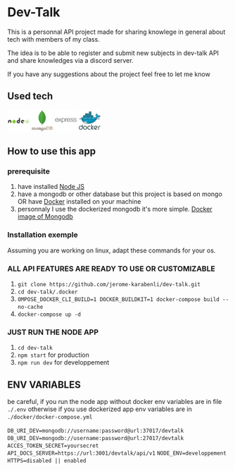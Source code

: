 # Dev-Talk


This is a personnal API project made for sharing knowlege in general about tech with members of my class. 

The idea is to be able to register and submit new subjects in dev-talk API and share knowledges via a discord server.

 If you have any suggestions about the project feel free to let me know


## Used tech 


<p float="left">
<img src="https://raw.githubusercontent.com/devicons/devicon/7a4ca8aa871d6dca81691e018d31eed89cb70a76/icons/nodejs/nodejs-original-wordmark.svg" alt="drawing" width=50/>
<img src="https://raw.githubusercontent.com/devicons/devicon/7a4ca8aa871d6dca81691e018d31eed89cb70a76/icons/mongodb/mongodb-original-wordmark.svg" alt="drawing" width=50/>
<img src="https://raw.githubusercontent.com/devicons/devicon/7a4ca8aa871d6dca81691e018d31eed89cb70a76/icons/express/express-original-wordmark.svg" alt="drawing" width=50/>
<!-- <img src="https://raw.githubusercontent.com/devicons/devicon/9f4f5cdb393299a81125eb5127929ea7bfe42889/icons/redis/redis-original-wordmark.svg" alt="drawing" width=50/>-->
<img src="https://raw.githubusercontent.com/devicons/devicon/9f4f5cdb393299a81125eb5127929ea7bfe42889/icons/docker/docker-original-wordmark.svg" alt="drawing" width=50/>
</p>

 

## How to use this app

### prerequisite

1. have installed [Node JS](https://nodejs.org/en/)
2. have a mongodb or other database but this project is based on mongo OR have [Docker](https://docs.docker.com/get-docker/) installed on your machine
3. personnaly I use the dockerized mongodb it's more simple. [Docker image of Mongodb](https://hub.docker.com/_/mongo)


### Installation exemple
Assuming you are working on linux, adapt these commands for your os. 

### ALL API FEATURES ARE READY TO USE OR CUSTOMIZABLE
1. `git clone https://github.com/jerome-karabenli/dev-talk.git`
2. `cd dev-talk/.docker`
3. `OMPOSE_DOCKER_CLI_BUILD=1 DOCKER_BUILDKIT=1 docker-compose build --no-cache`
4. `docker-compose up -d`


### JUST RUN THE NODE APP
1. `cd dev-talk`
2. `npm start` for production
3. `npm run dev` for developpement


## ENV VARIABLES

be careful, if you run the node app without docker env variables are in file `./.env` otherwise if you use dockerized app env variables are in `./docker/docker-compose.yml`

`DB_URI_DEV=mongodb://username:password@url:37017/devtalk`
`DB_URI_DEV=mongodb://username:password@url:27017/devtalk`
`ACCES_TOKEN_SECRET=yoursecret`
`API_DOCS_SERVER=https://url:3001/devtalk/api/v1`
`NODE_ENV=developpement`
`HTTPS=disabled || enabled`